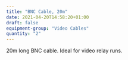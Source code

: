 ```yaml
---
title: "BNC Cable, 20m"
date: 2021-04-20T14:58:20+01:00
draft: false
equipment-group: "Video Cables"
quantity: "2"
---
```


20m long BNC cable. Ideal for video relay runs.


